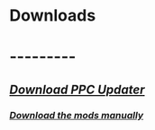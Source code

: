 # **Downloads**

# ---------

## _**[Download PPC Updater](https://github.com/CBonez0/PPC/releases/download/v1.0.0.0/PPC.exe)**_

### _[Download the mods manually ](ex.link)_